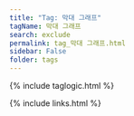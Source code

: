 ```yaml
---
title: "Tag: 막대 그래프"
tagName: 막대 그래프
search: exclude
permalink: tag_막대 그래프.html
sidebar: False
folder: tags
---
```

{% include taglogic.html %}

{% include links.html %}
